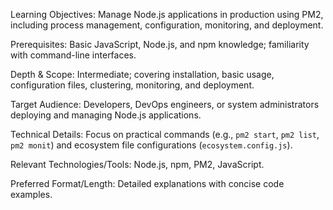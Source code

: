 Learning Objectives: Manage Node.js applications in production using PM2, including process management, configuration, monitoring, and deployment.

Prerequisites: Basic JavaScript, Node.js, and npm knowledge; familiarity with command-line interfaces.

Depth & Scope: Intermediate; covering installation, basic usage, configuration files, clustering, monitoring, and deployment.

Target Audience: Developers, DevOps engineers, or system administrators deploying and managing Node.js applications.

Technical Details: Focus on practical commands (e.g., `pm2 start`, `pm2 list`, `pm2 monit`) and ecosystem file configurations (`ecosystem.config.js`).

Relevant Technologies/Tools: Node.js, npm, PM2, JavaScript.

Preferred Format/Length: Detailed explanations with concise code examples.
